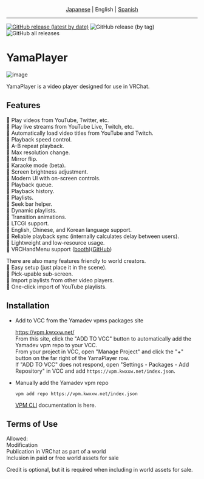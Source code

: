 <center>

[Japanese](README.md) | English | [Spanish](README-es.md)

</center>

---

[![GitHub release (latest by date)](https://img.shields.io/github/v/release/koorimizuw/YamaPlayer?label=release)](https://github.com/koorimizuw/YamaPlayer/releases)
![GitHub release (by tag)](https://img.shields.io/github/downloads/koorimizuw/YamaPlayer/latest/total)
![GitHub all releases](https://img.shields.io/github/downloads/koorimizuw/YamaPlayer/total?label=total%20downloads)

# YamaPlayer

![image](https://github.com/user-attachments/assets/fc345e20-8c4d-4218-b7f5-f5efe5d055a0)

YamaPlayer is a video player designed for use in VRChat.

## Features

🌟 Play videos from YouTube, Twitter, etc.  
🌟 Play live streams from YouTube Live, Twitch, etc.  
🌟 Automatically load video titles from YouTube and Twitch.  
🌟 Playback speed control.  
🌟 A-B repeat playback.  
🌟 Max resolution change.  
🌟 Mirror flip.  
🌟 Karaoke mode (beta).  
🌟 Screen brightness adjustment.  
🌟 Modern UI with on-screen controls.  
🌟 Playback queue.  
🌟 Playback history.  
🌟 Playlists.  
🌟 Seek bar helper.  
🌟 Dynamic playlists.  
🌟 Transition animations.  
🌟 LTCGI support.  
🌟 English, Chinese, and Korean language support.  
🌟 Reliable playback sync (internally calculates delay between users).  
🌟 Lightweight and low-resource usage.  
🌟 VRCHandMenu support ([booth](https://yamadev.booth.pm/items/4201369))([GitHub](https://github.com/koorimizuw/VRCHandMenu))

There are also many features friendly to world creators.  
🌟 Easy setup (just place it in the scene).  
🌟 Pick-upable sub-screen.  
🌟 Import playlists from other video players.  
🌟 One-click import of YouTube playlists.

## Installation
- Add to VCC from the Yamadev vpms packages site

  https://vpm.kwxxw.net/  
  From this site, click the "ADD TO VCC" button to automatically add the Yamadev vpm repo to your VCC.  
  From your project in VCC, open "Manage Project" and click the "+" button on the far right of the YamaPlayer row.  
  If "ADD TO VCC" does not respond, open "Settings - Packages - Add Repository" in VCC and add ```https://vpm.kwxxw.net/index.json```.
- Manually add the Yamadev vpm repo
  
  ```
  vpm add repo https://vpm.kwxxw.net/index.json
  ```
  [VPM CLI](https://vcc.docs.vrchat.com/vpm/cli/) documentation is here.

## Terms of Use
Allowed:  
Modification  
Publication in VRChat as part of a world  
Inclusion in paid or free world assets for sale  

Credit is optional, but it is required when including in world assets for sale.
